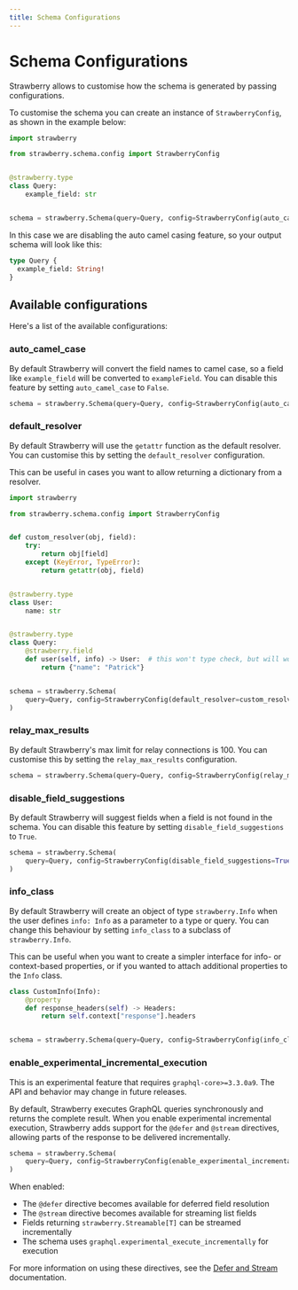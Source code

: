 ```yaml
---
title: Schema Configurations
---
```


# Schema Configurations

Strawberry allows to customise how the schema is generated by passing
configurations.

To customise the schema you can create an instance of `StrawberryConfig`, as
shown in the example below:

```python
import strawberry

from strawberry.schema.config import StrawberryConfig


@strawberry.type
class Query:
    example_field: str


schema = strawberry.Schema(query=Query, config=StrawberryConfig(auto_camel_case=False))
```

In this case we are disabling the auto camel casing feature, so your output
schema will look like this:

```graphql
type Query {
  example_field: String!
}
```

## Available configurations

Here's a list of the available configurations:

### auto_camel_case

By default Strawberry will convert the field names to camel case, so a field
like `example_field` will be converted to `exampleField`. You can disable this
feature by setting `auto_camel_case` to `False`.

```python
schema = strawberry.Schema(query=Query, config=StrawberryConfig(auto_camel_case=False))
```

### default_resolver

By default Strawberry will use the `getattr` function as the default resolver.
You can customise this by setting the `default_resolver` configuration.

This can be useful in cases you want to allow returning a dictionary from a
resolver.

```python
import strawberry

from strawberry.schema.config import StrawberryConfig


def custom_resolver(obj, field):
    try:
        return obj[field]
    except (KeyError, TypeError):
        return getattr(obj, field)


@strawberry.type
class User:
    name: str


@strawberry.type
class Query:
    @strawberry.field
    def user(self, info) -> User:  # this won't type check, but will work at runtime
        return {"name": "Patrick"}


schema = strawberry.Schema(
    query=Query, config=StrawberryConfig(default_resolver=custom_resolver)
)
```

### relay_max_results

By default Strawberry's max limit for relay connections is 100. You can
customise this by setting the `relay_max_results` configuration.

```python
schema = strawberry.Schema(query=Query, config=StrawberryConfig(relay_max_results=50))
```

### disable_field_suggestions

By default Strawberry will suggest fields when a field is not found in the
schema. You can disable this feature by setting `disable_field_suggestions` to
`True`.

```python
schema = strawberry.Schema(
    query=Query, config=StrawberryConfig(disable_field_suggestions=True)
)
```

### info_class

By default Strawberry will create an object of type `strawberry.Info` when the
user defines `info: Info` as a parameter to a type or query. You can change this
behaviour by setting `info_class` to a subclass of `strawberry.Info`.

This can be useful when you want to create a simpler interface for info- or
context-based properties, or if you wanted to attach additional properties to
the `Info` class.

```python
class CustomInfo(Info):
    @property
    def response_headers(self) -> Headers:
        return self.context["response"].headers


schema = strawberry.Schema(query=Query, config=StrawberryConfig(info_class=CustomInfo))
```

### enable_experimental_incremental_execution

<Note>

This is an experimental feature that requires `graphql-core>=3.3.0a9`. The API
and behavior may change in future releases.

</Note>

By default, Strawberry executes GraphQL queries synchronously and returns the
complete result. When you enable experimental incremental execution, Strawberry
adds support for the `@defer` and `@stream` directives, allowing parts of the
response to be delivered incrementally.

```python
schema = strawberry.Schema(
    query=Query, config=StrawberryConfig(enable_experimental_incremental_execution=True)
)
```

When enabled:

- The `@defer` directive becomes available for deferred field resolution
- The `@stream` directive becomes available for streaming list fields
- Fields returning `strawberry.Streamable[T]` can be streamed incrementally
- The schema uses `graphql.experimental_execute_incrementally` for execution

For more information on using these directives, see the
[Defer and Stream](./defer-and-stream) documentation.
